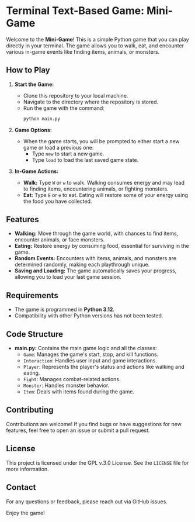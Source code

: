 # Terminal Text-Based Game: Mini-Game

Welcome to the **Mini-Game**! This is a simple Python game that you can play directly in your terminal. The game allows you to walk, eat, and encounter various in-game events like finding items, animals, or monsters.

## How to Play

1. **Start the Game:**
   - Clone this repository to your local machine.
   - Navigate to the directory where the repository is stored.
   - Run the game with the command:
     ```bash
     python main.py
     ```

2. **Game Options:**
   - When the game starts, you will be prompted to either start a new game or load a previous one:
     - Type `new` to start a new game.
     - Type `load` to load the last saved game state.

3. **In-Game Actions:**
   - **Walk:** Type `W` or `w` to walk. Walking consumes energy and may lead to finding items, encountering animals, or fighting monsters.
   - **Eat:** Type `E` or `e` to eat. Eating will restore some of your energy using the food you have collected.

## Features

- **Walking:** Move through the game world, with chances to find items, encounter animals, or face monsters.
- **Eating:** Restore energy by consuming food, essential for surviving in the game.
- **Random Events:** Encounters with items, animals, and monsters are determined randomly, making each playthrough unique.
- **Saving and Loading:** The game automatically saves your progress, allowing you to load your last game session.

## Requirements

- The game is programmed in **Python 3.12**.
- Compatibility with other Python versions has not been tested.

## Code Structure

- **main.py:** Contains the main game logic and all the classes:
  - `Game`: Manages the game's start, stop, and kill functions.
  - `Interaction`: Handles user input and game interactions.
  - `Player`: Represents the player's status and actions like walking and eating.
  - `Fight`: Manages combat-related actions.
  - `Monster`: Handles monster behavior.
  - `Item`: Deals with items found during the game.

## Contributing

Contributions are welcome! If you find bugs or have suggestions for new features, feel free to open an issue or submit a pull request.

## License

This project is licensed under the GPL v.3.0 License. See the `LICENSE` file for more information.

## Contact

For any questions or feedback, please reach out via GitHub issues.

Enjoy the game!
